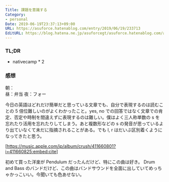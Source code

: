 ```yaml
---
Title: 課題を意識する
Category:
- personal
Date: 2019-06-19T23:37:13+09:00
URL: https://asuforce.hatenablog.com/entry/2019/06/19/233713
EditURL: https://blog.hatena.ne.jp/asuforcegt/asuforce.hatenablog.com/atom/entry/17680117127203321228
---
```


### TL;DR
- nativecamp * 2


### 感想
朝：  
昼：弁当
夜：フォー

今日の英語はどれだけ簡単だと思っている文章でも、自分で表現するのは読むことの 5 倍位難しいのがよくわかったこと。yes, no での回答ではなく文章での肯定、否定や時制を間違えずに表現するのは難しい。僕はよく三人称単数の s を忘れたり活用を忘れたりしてしまう。あと複数形などの s の発音が思っているより出ていなくて未だに指摘されることがある。でも l, r はだいぶ区別着くようになってきたと思う。

[https://music.apple.com/jp/album/crush/411660801?i=411660825:embed:cite]

初めて買った洋楽が Pendulum だったんだけど、特にこの曲は好き。
Drum and Bass のバンドだけど、この曲はバンドサウンドを全面に出していてめっちゃかっこいい。今聞いても色あせない。
